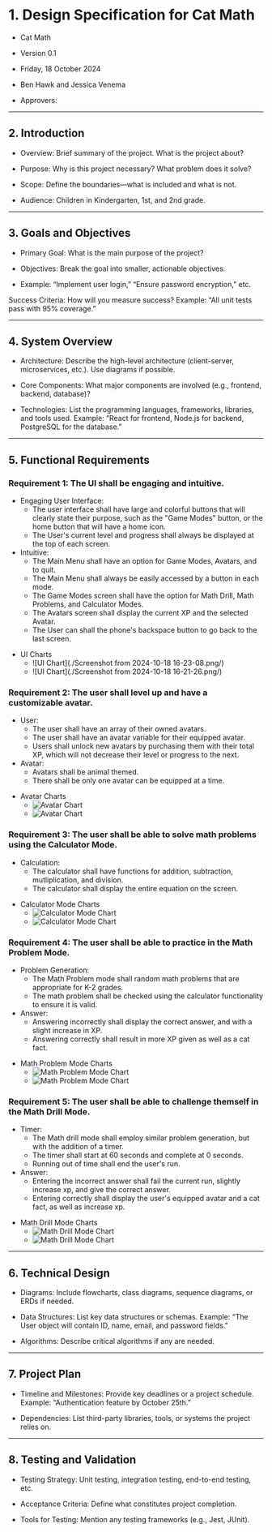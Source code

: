 # 1. Design Specification for Cat Math

* Cat Math

* Version 0.1

* Friday, 18 October 2024

* Ben Hawk and Jessica Venema

* Approvers: 


---

## 2. Introduction

* Overview:  Brief summary of the project. What is the project about?

* Purpose: Why is this project necessary? What problem does it solve?

* Scope: Define the boundaries—what is included and what is not.

* Audience: Children in Kindergarten, 1st, and 2nd grade.


---

## 3. Goals and Objectives

* Primary Goal: What is the main purpose of the project?

* Objectives: Break the goal into smaller, actionable objectives.

* Example: “Implement user login,” “Ensure password encryption,” etc.


Success Criteria: How will you measure success?
Example: “All unit tests pass with 95% coverage.”


---

## 4. System Overview

* Architecture: Describe the high-level architecture (client-server, microservices, etc.). Use diagrams if possible.

* Core Components: What major components are involved (e.g., frontend, backend, database)?

* Technologies: List the programming languages, frameworks, libraries, and tools used. Example: “React for frontend, Node.js for backend, PostgreSQL for the database.”


---

## 5. Functional Requirements

### Requirement 1: The UI shall be engaging and intuitive.
- Engaging User Interface:
   - The user interface shall have large and colorful buttons that will clearly state their purpose, such as the "Game Modes" button, or the home button that will have a home icon.
   - The User's current level and progress shall always be displayed at the top of each screen.
- Intuitive:
  - The Main Menu shall have an option for Game Modes, Avatars, and to quit.
  - The Main Menu shall always be easily accessed by a button in each mode.
  - The Game Modes screen shall have the option for Math Drill, Math Problems, and Calculator Modes.
  - The Avatars screen shall display the current XP and the selected Avatar.
  - The User can shall the phone's backspace button to go back to the last screen. 
  
* UI Charts
  - ![UI Chart](./Screenshot from 2024-10-18 16-23-08.png/)
  - ![UI Chart](./Screenshot from 2024-10-18 16-21-26.png/)

### Requirement 2: The user shall level up and have a customizable avatar.
- User:
  - The user shall have an array of their owned avatars.
  - The user shall have an avatar variable for their equipped avatar.
  - Users shall unlock new avatars by purchasing them with their total XP, which will not decrease their level or progress to the next.
- Avatar:
  - Avatars shall be animal themed.
  - There shall be only one avatar can be equipped at a time. 
  
* Avatar Charts
  - ![Avatar Chart](./Cat_Math.pdf.png/)
  - ![Avatar Chart](./Cat_Math.pdf.png/)

### Requirement 3: The user shall be able to solve math problems using the Calculator Mode. 
- Calculation:
  - The calculator shall have functions for addition, subtraction, mutliplication, and division.
  - The calculator shall display the entire equation on the screen.
  
* Calculator Mode Charts
  - ![Calculator Mode Chart](./Cat_Math.pdf.png/)
  - ![Calculator Mode Chart](./Cat_Math.pdf.png/)
  
### Requirement 4: The user shall be able to practice in the Math Problem Mode.
- Problem Generation:
  - The Math Problem mode shall random math problems that are appropriate for K-2 grades.
  - The math problem shall be checked using the calculator functionality to ensure it is valid.
- Answer:
  - Answering incorrectly shall display the correct answer, and with a slight increase in XP.
  - Answering correctly shall result in more XP given as well as a cat fact.
  
* Math Problem Mode Charts
  - ![Math Problem Mode Chart](./Cat_Math.pdf.png/)
  - ![Math Problem Mode Chart](./Cat_Math.pdf.png/)

### Requirement 5: The user shall be able to challenge themself in the Math Drill Mode.
- Timer:
  - The Math drill mode shall employ similar problem generation, but with the addition of a timer.
  - The timer shall start at 60 seconds and complete at 0 seconds.
  - Running out of time shall end the user's run. 
- Answer:
  - Entering the incorrect answer shall fail the current run, slightly increase xp, and give the correct answer.
  - Entering correctly shall display the user's equipped avatar and a cat fact, as well as increase xp.
  
* Math Drill Mode Charts
  - ![Math Drill Mode Chart](./Cat_Math.pdf.png/)
  - ![Math Drill Mode Chart](./Cat_Math.pdf.png/)


---

## 6. Technical Design

* Diagrams: Include flowcharts, class diagrams, sequence diagrams, or ERDs if needed.

* Data Structures: List key data structures or schemas. Example: “The User object will contain ID, name, email, and password fields.”

* Algorithms: Describe critical algorithms if any are needed.


---

## 7. Project Plan

* Timeline and Milestones: Provide key deadlines or a project schedule. Example: “Authentication feature by October 25th.”

* Dependencies: List third-party libraries, tools, or systems the project relies on.


---

## 8. Testing and Validation

* Testing Strategy: Unit testing, integration testing, end-to-end testing, etc.

* Acceptance Criteria: Define what constitutes project completion.

* Tools for Testing: Mention any testing frameworks (e.g., Jest, JUnit).


